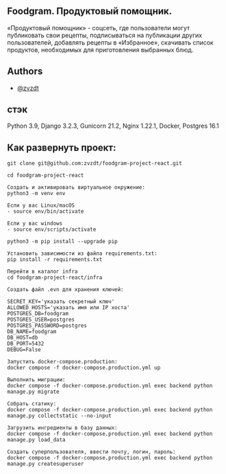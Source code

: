
## Foodgram. Продуктовый помощник.

«Продуктовый помощник» - соцсеть, где пользователи могут публиковать свои рецепты, подписываться на публикации других пользователей, добавлять рецепты в «Избранное», скачивать список продуктов, необходимых для приготовления выбранных блюд. 

## Authors

- [@zvzdt](https://www.github.com/zvzdt)


## стэк

Python 3.9, Django 3.2.3, Gunicorn 21.2, Nginx 1.22.1, Docker, Postgres 16.1


## Как развернуть проект:
```
git clone git@github.com:zvzdt/foodgram-project-react.git
```
```
cd foodgram-project-react
```
```
Cоздать и активировать виртуальное окружение:
python3 -m venv env
```
```
Если у вас Linux/macOS
- source env/bin/activate
```
```
Если у вас windows
- source env/scripts/activate
```
```
python3 -m pip install --upgrade pip
```
```
Установить зависимости из файла requirements.txt:
pip install -r requirements.txt
```
```
Перейти в каталог infra
cd foodgram-project-react/infra
```
```
Создать файл .evn для хранения ключей:

SECRET_KEY='указать секретный ключ'
ALLOWED_HOSTS='указать имя или IP хоста'
POSTGRES_DB=foodgram
POSTGRES_USER=postgres
POSTGRES_PASSWORD=postgres
DB_NAME=foodgram
DB_HOST=db
DB_PORT=5432
DEBUG=False
```
```
Запустить docker-compose.production:
docker compose -f docker-compose.production.yml up
```
```
Выполнить миграции:
docker compose -f docker-compose.production.yml exec backend python manage.py migrate
```
```
Собрать статику:
docker compose -f docker-compose.production.yml exec backend python manage.py collectstatic --no-input
```
```
Загрузить ингредиенты в базу данных:
docker compose -f docker-compose.production.yml exec backend python manage.py load_data
```
```
Создать суперпользователя, ввести почту, логин, пароль:
docker compose -f docker-compose.production.yml exec backend python manage.py createsuperuser
```

